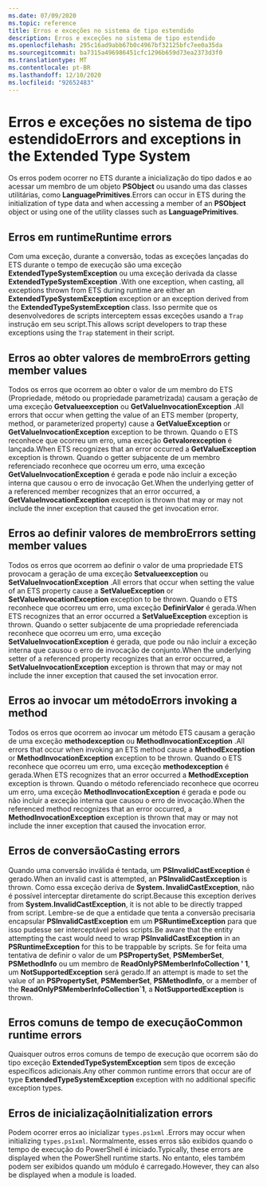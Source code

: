```yaml
---
ms.date: 07/09/2020
ms.topic: reference
title: Erros e exceções no sistema de tipo estendido
description: Erros e exceções no sistema de tipo estendido
ms.openlocfilehash: 295c16ad9abb67b0c4967bf32125bfc7ee0a35da
ms.sourcegitcommit: ba7315a496986451cfc1296b659d73ea2373d3f0
ms.translationtype: MT
ms.contentlocale: pt-BR
ms.lasthandoff: 12/10/2020
ms.locfileid: "92652483"
---
```

# <a name="errors-and-exceptions-in-the-extended-type-system"></a><span data-ttu-id="ec542-103">Erros e exceções no sistema de tipo estendido</span><span class="sxs-lookup"><span data-stu-id="ec542-103">Errors and exceptions in the Extended Type System</span></span>

<span data-ttu-id="ec542-104">Os erros podem ocorrer no ETS durante a inicialização do tipo dados e ao acessar um membro de um objeto **PSObject** ou usando uma das classes utilitárias, como **LanguagePrimitives**.</span><span class="sxs-lookup"><span data-stu-id="ec542-104">Errors can occur in ETS during the initialization of type data and when accessing a member of an **PSObject** object or using one of the utility classes such as **LanguagePrimitives**.</span></span>

## <a name="runtime-errors"></a><span data-ttu-id="ec542-105">Erros em runtime</span><span class="sxs-lookup"><span data-stu-id="ec542-105">Runtime errors</span></span>

<span data-ttu-id="ec542-106">Com uma exceção, durante a conversão, todas as exceções lançadas do ETS durante o tempo de execução são uma exceção **ExtendedTypeSystemException** ou uma exceção derivada da classe **ExtendedTypeSystemException** .</span><span class="sxs-lookup"><span data-stu-id="ec542-106">With one exception, when casting, all exceptions thrown from ETS during runtime are either an **ExtendedTypeSystemException** exception or an exception derived from the **ExtendedTypeSystemException** class.</span></span> <span data-ttu-id="ec542-107">Isso permite que os desenvolvedores de scripts interceptem essas exceções usando a `Trap` instrução em seu script.</span><span class="sxs-lookup"><span data-stu-id="ec542-107">This allows script developers to trap these exceptions using the `Trap` statement in their script.</span></span>

## <a name="errors-getting-member-values"></a><span data-ttu-id="ec542-108">Erros ao obter valores de membro</span><span class="sxs-lookup"><span data-stu-id="ec542-108">Errors getting member values</span></span>

<span data-ttu-id="ec542-109">Todos os erros que ocorrem ao obter o valor de um membro do ETS (Propriedade, método ou propriedade parametrizada) causam a geração de uma exceção **Getvalueexception** ou **GetValueInvocationException** .</span><span class="sxs-lookup"><span data-stu-id="ec542-109">All errors that occur when getting the value of an ETS member (property, method, or parameterized property) cause a **GetValueException** or **GetValueInvocationException** exception to be thrown.</span></span>
<span data-ttu-id="ec542-110">Quando o ETS reconhece que ocorreu um erro, uma exceção **Getvalorexception** é lançada.</span><span class="sxs-lookup"><span data-stu-id="ec542-110">When ETS recognizes that an error occurred a **GetValueException** exception is thrown.</span></span> <span data-ttu-id="ec542-111">Quando o getter subjacente de um membro referenciado reconhece que ocorreu um erro, uma exceção **GetValueInvocationException** é gerada e pode não incluir a exceção interna que causou o erro de invocação Get.</span><span class="sxs-lookup"><span data-stu-id="ec542-111">When the underlying getter of a referenced member recognizes that an error occurred, a **GetValueInvocationException** exception is thrown that may or may not include the inner exception that caused the get invocation error.</span></span>

## <a name="errors-setting-member-values"></a><span data-ttu-id="ec542-112">Erros ao definir valores de membro</span><span class="sxs-lookup"><span data-stu-id="ec542-112">Errors setting member values</span></span>

<span data-ttu-id="ec542-113">Todos os erros que ocorrem ao definir o valor de uma propriedade ETS provocam a geração de uma exceção **Setvalueexception** ou **SetValueInvocationException** .</span><span class="sxs-lookup"><span data-stu-id="ec542-113">All errors that occur when setting the value of an ETS property cause a **SetValueException** or **SetValueInvocationException** exception to be thrown.</span></span> <span data-ttu-id="ec542-114">Quando o ETS reconhece que ocorreu um erro, uma exceção **DefinirValor** é gerada.</span><span class="sxs-lookup"><span data-stu-id="ec542-114">When ETS recognizes that an error occurred a **SetValueException** exception is thrown.</span></span> <span data-ttu-id="ec542-115">Quando o setter subjacente de uma propriedade referenciada reconhece que ocorreu um erro, uma exceção **SetValueInvocationException** é gerada, que pode ou não incluir a exceção interna que causou o erro de invocação de conjunto.</span><span class="sxs-lookup"><span data-stu-id="ec542-115">When the underlying setter of a referenced property recognizes that an error occurred, a **SetValueInvocationException** exception is thrown that may or may not include the inner exception that caused the set invocation error.</span></span>

## <a name="errors-invoking-a-method"></a><span data-ttu-id="ec542-116">Erros ao invocar um método</span><span class="sxs-lookup"><span data-stu-id="ec542-116">Errors invoking a method</span></span>

<span data-ttu-id="ec542-117">Todos os erros que ocorrem ao invocar um método ETS causam a geração de uma exceção **methodexception** ou **MethodInvocationException** .</span><span class="sxs-lookup"><span data-stu-id="ec542-117">All errors that occur when invoking an ETS method cause a **MethodException** or **MethodInvocationException** exception to be thrown.</span></span> <span data-ttu-id="ec542-118">Quando o ETS reconhece que ocorreu um erro, uma exceção **methodexception** é gerada.</span><span class="sxs-lookup"><span data-stu-id="ec542-118">When ETS recognizes that an error occurred a **MethodException** exception is thrown.</span></span> <span data-ttu-id="ec542-119">Quando o método referenciado reconhece que ocorreu um erro, uma exceção **MethodInvocationException** é gerada e pode ou não incluir a exceção interna que causou o erro de invocação.</span><span class="sxs-lookup"><span data-stu-id="ec542-119">When the referenced method recognizes that an error occurred, a **MethodInvocationException** exception is thrown that may or may not include the inner exception that caused the invocation error.</span></span>

## <a name="casting-errors"></a><span data-ttu-id="ec542-120">Erros de conversão</span><span class="sxs-lookup"><span data-stu-id="ec542-120">Casting errors</span></span>

<span data-ttu-id="ec542-121">Quando uma conversão inválida é tentada, um **PSInvalidCastException** é gerado.</span><span class="sxs-lookup"><span data-stu-id="ec542-121">When an invalid cast is attempted, an **PSInvalidCastException** is thrown.</span></span> <span data-ttu-id="ec542-122">Como essa exceção deriva de **System. InvalidCastException**, não é possível interceptar diretamente do script.</span><span class="sxs-lookup"><span data-stu-id="ec542-122">Because this exception derives from **System.InvalidCastException**, it is not able to be directly trapped from script.</span></span> <span data-ttu-id="ec542-123">Lembre-se de que a entidade que tenta a conversão precisaria encapsular **PSInvalidCastException** em um **PSRuntimeException** para que isso pudesse ser interceptável pelos scripts.</span><span class="sxs-lookup"><span data-stu-id="ec542-123">Be aware that the entity attempting the cast would need to wrap **PSInvalidCastException** in an **PSRuntimeException** for this to be trappable by scripts.</span></span> <span data-ttu-id="ec542-124">Se for feita uma tentativa de definir o valor de um **PSPropertySet**, **PSMemberSet**, **PSMethodInfo** ou um membro de **ReadOnlyPSMemberInfoCollection ' 1**, um **NotSupportedException** será gerado.</span><span class="sxs-lookup"><span data-stu-id="ec542-124">If an attempt is made to set the value of an **PSPropertySet**, **PSMemberSet**, **PSMethodInfo**, or a member of the **ReadOnlyPSMemberInfoCollection\`1**, a **NotSupportedException** is thrown.</span></span>

## <a name="common-runtime-errors"></a><span data-ttu-id="ec542-125">Erros comuns de tempo de execução</span><span class="sxs-lookup"><span data-stu-id="ec542-125">Common runtime errors</span></span>

<span data-ttu-id="ec542-126">Quaisquer outros erros comuns de tempo de execução que ocorrem são do tipo exceção **ExtendedTypeSystemException** sem tipos de exceção específicos adicionais.</span><span class="sxs-lookup"><span data-stu-id="ec542-126">Any other common runtime errors that occur are of type **ExtendedTypeSystemException** exception with no additional specific exception types.</span></span>

## <a name="initialization-errors"></a><span data-ttu-id="ec542-127">Erros de inicialização</span><span class="sxs-lookup"><span data-stu-id="ec542-127">Initialization errors</span></span>

<span data-ttu-id="ec542-128">Podem ocorrer erros ao inicializar `types.ps1xml` .</span><span class="sxs-lookup"><span data-stu-id="ec542-128">Errors may occur when initializing `types.ps1xml`.</span></span> <span data-ttu-id="ec542-129">Normalmente, esses erros são exibidos quando o tempo de execução do PowerShell é iniciado.</span><span class="sxs-lookup"><span data-stu-id="ec542-129">Typically, these errors are displayed when the PowerShell runtime starts.</span></span> <span data-ttu-id="ec542-130">No entanto, eles também podem ser exibidos quando um módulo é carregado.</span><span class="sxs-lookup"><span data-stu-id="ec542-130">However, they can also be displayed when a module is loaded.</span></span>
